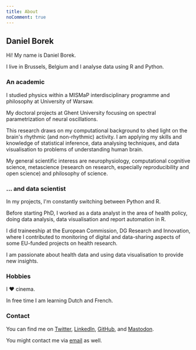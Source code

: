 ```yaml
---
title: About
noComment: true
---
```

## Daniel Borek

Hi! My name is Daniel Borek.

I live in Brussels, Belgium and I analyse data using R and Python.

### An academic

I studied physics within a MISMaP interdisciplinary programme and philosophy at University of Warsaw.

My doctoral projects at Ghent University focusing on  spectral parametrization of neural oscillations.

This research draws on my computational background to shed light on the brain's rhythmic (and non-rhythmic) activity.
I am applying my skills and knowledge of statistical inference, data analysing techniques, and data visualisation to problems of understanding human brain.

My general scientific interess are neurophysiology, computational cognitive science, metascience (research on research, especially reproducibility and open science) and philosophy of science.

### … and data scientist

In my projects, I'm constantly switching between Python and R.

Before starting PhD, I worked as a data analyst in the area of health policy, doing data analysis, data visualisation and report automation in R.

I did traineeship at the European Commission, DG Research and Innovation, where I contributed to monitoring of digital and data-sharing aspects of some EU-funded projects on health research.

I am passionate about health data and using data visualisation to provide new insights.

### Hobbies

I ❤️ cinema. 

In free time I am learning Dutch and French.

### Contact

You can find me on [Twitter](https://twitter.com/danielborek), [LinkedIn](https://www.linkedin.com/in/daniel-borek-209003a6/), [GitHub](https://github.com/danieltomasz), and [Mastodon](https://scholar.social/@dborek).

You might contact me via [email](mailto:daniel.borek@ugent.be) as well.

